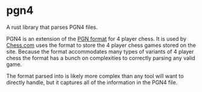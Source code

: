 pgn4
====

A rust library that parses PGN4 files.

PGN4 is an extension of the [PGN format](https://en.wikipedia.org/wiki/Portable_Game_Notation) 
for 4 player chess. It is used by [Chess.com](https://www.chess.com/4-player-chess)
uses the format to store the 4 player chess games stored on the site. Because
the format accommodates many types of variants of 4 player chess the format has
a bunch on complexities to correctly parsing any valid game. 

The format parsed into is likely more complex than any tool will want to directly
handle, but it captures all of the information in the PGN4 file.
